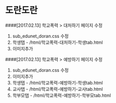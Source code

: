 # 도란도란

####[2017.02.13] 학교폭력 > 대처하기 페이지 수정
1. sub_edunet_doran.css 수정
2. 학생탭 - /html/학교폭력-대처하기-학생tab.html
3. 이미지추가


####[2017.02.13] 학교폭력 > 예방하기 페이지 수정
1. sub_edunet_doran.css 수정
2. 이미지추가
3. 학생탭 - /html/학교폭력-예방하기-학생tab.html
4. 교사탭 - /html/학교폭력-예방하기-교사tab.html
5. 학부모탭 - /html/학교폭력-예방하기-학부모tab.html
